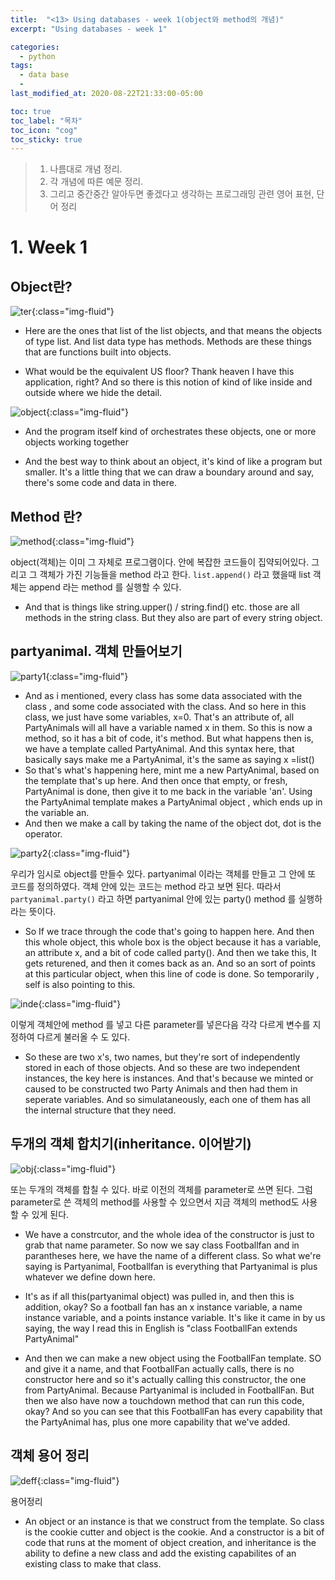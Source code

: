 ```yaml
---
title:  "<13> Using databases - week 1(object와 method의 개념)"
excerpt: "Using databases - week 1"

categories:
  - python
tags:
  - data base
  - 
last_modified_at: 2020-08-22T21:33:00-05:00

toc: true
toc_label: "목차"
toc_icon: "cog"
toc_sticky: true
---
```


> 1. 나름대로 개념 정리.  
> 2. 각 개념에 따른 예문 정리.  
> 3. 그리고 중간중간 알아두면 좋겠다고 생각하는 프로그래밍 관련 영어 표현, 단어 정리


# 1. Week 1

## Object란?

![ter](https://yeonghunko.github.io/assets/img/coursera-python/ter.png){:class="img-fluid"}

- Here are the ones that list of the list objects, and that means the objects of type list. And list data type has methods. Methods are these things that are functions built into objects. 

- What would be the equivalent US floor? Thank heaven I have this application, right? And so there is this notion of kind of  like inside and outside where we hide the detail. 


![object](https://yeonghunko.github.io/assets/img/coursera-python/object.png){:class="img-fluid"}

- And the program itself kind of orchestrates these objects, one or more objects working together


- And the best way to think about an object, it's kind of like a program but smaller. It's a little thing that we can draw a boundary around and say, there's some code and data in there. 

## Method 란?

![method](https://yeonghunko.github.io/assets/img/coursera-python/method.png){:class="img-fluid"}

object(객체)는 이미 그 자체로 프로그램이다. 안에 복잡한 코드들이 집약되어있다. 그리고 그 객체가 가진 기능들을 method 라고 한다. `list.append()` 라고 했을때 list 객체는 append 라는 method 를 실행할 수 있다. 

- And that is things like string.upper() /  string.find() etc. those are all methods in the string class. But they also are part of every string object.

## partyanimal. 객체 만들어보기

![party1](https://yeonghunko.github.io/assets/img/coursera-python/party.png){:class="img-fluid"}

- And as i mentioned, every class has some data associated with the class , and some code associated with the class. And so here in this class, we just have some variables, x=0. That's an attribute of, all PartyAnimals will all have a variable named x in them. So this is now a method, so it has a bit of code, it's method. But what happens then is, we have a template called PartyAnimal. And this syntax here, that basically says make me a PartyAnimal, it's the same as saying x =list()
-    So that's what's happening here, mint me a new PartyAnimal, based on the template that's up here. And then once that empty, or fresh, PartyAnimal is done, then give it to me back in the variable 'an'. Using the PartyAnimal template makes a PartyAnimal object , which ends up in the variable an. 
-  And then we make a call by taking the name of the object dot, dot is the operator. 
	


![party2](https://yeonghunko.github.io/assets/img/coursera-python/party2.png){:class="img-fluid"}

우리가 임시로 object를 만들수 있다. partyanimal 이라는 객체를 만들고 그 안에 또 코드를 정의하였다. 객체 안에 있는 코드는 method 라고 보면 된다. 따라서 `partyanimal.party()` 라고 하면 partyanimal 안에 있는 party() method 를 실행하라는 뜻이다.

- So If we trace through the code that's going to happen here. And then this whole object, this whole box is the object because it has a variable, an attribute x, and a bit of code called party(). And then we take this, It gets returened, and then it comes back as an. And so an sort of points at this particular object, when this line of code is done. So temporarily , self is also pointing to this. 


![inde](https://yeonghunko.github.io/assets/img/coursera-python/inde.png){:class="img-fluid"}

이렇게 객체안에 method 를 넣고 다른 parameter를 넣은다음 각각 다르게 변수를 지정하여 다르게 불러올 수 도 있다.

- So these are two x's, two names, but they're sort of independently stored in each of those objects. And so these are two independent instances, the key here is instances. And that's because we minted or caused to be constructed two Party Animals and then had them in seperate variables. And so simulataneously, each one of them has all the internal structure that they need.

## 두개의 객체 합치기(inheritance. 이어받기)

![obj](https://yeonghunko.github.io/assets/img/coursera-python/obj.png){:class="img-fluid"}

또는 두개의 객체를 합칠 수 있다. 바로 이전의 객체를 parameter로 쓰면 된다. 그럼 parameter로 쓴 객체의 method를 사용할 수 있으면서 지금 객체의 method도 사용할 수 있게 된다.

- We have a constrcutor, and the whole idea of the constructor is just to grab that name parameter. So now we say class Footballfan and in parantheses here, we have the name of a different class. So what we're saying is Partyanimal, Footballfan is everything that Partyanimal is plus whatever we define down here. 

- It's as if all this(partyanimal object) was pulled in, and then this is addition, okay? So a football fan has an x instance variable, a name instance variable, and a points instance variable. It's like it came in by us saying, the way I read this in English is "class FootballFan extends PartyAnimal"

- And then we can make a new object using the FootballFan template. SO and give it a name, and that FootballFan actually calls, there is no constructor here and so it's actually calling this constructor, the one from PartyAnimal. Because Partyanimal is included in FootballFan. But then we also have now a touchdown method that can run this code, okay? And so you can see that this FootballFan has every capability that the PartyAnimal has, plus one more capability that we've added. 

## 객체 용어 정리

![deff](https://yeonghunko.github.io/assets/img/coursera-python/deff.png){:class="img-fluid"}

용어정리

- An object or an instance is that we construct from the template. So class is the cookie cutter and object is the cookie. And a constructor is a bit of code that runs at the moment of object creation, and inheritance is the ability to define a new class and add the existing capabilites of an existing class to make that class.




